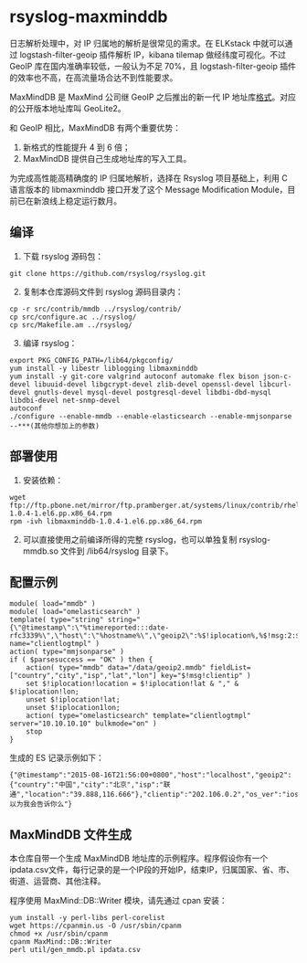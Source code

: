 # rsyslog-maxminddb

日志解析处理中，对 IP 归属地的解析是很常见的需求。在 ELKstack 中就可以通过 logstash-filter-geoip 插件解析 IP，kibana tilemap 做经纬度可视化。不过 GeoIP 库在国内准确率较低，一般认为不足 70%，且 logstash-filter-geoip 插件的效率也不高，在高流量场合达不到性能要求。

MaxMindDB 是 MaxMind 公司继 GeoIP 之后推出的新一代 IP 地址库[格式](http://maxmind.github.io/MaxMind-DB/)。对应的公开版本地址库叫 GeoLite2。

和 GeoIP 相比，MaxMindDB 有两个重要优势：

1. 新格式的性能提升 4 到 6 倍；
2. MaxMindDB 提供自己生成地址库的写入工具。

为完成高性能高精确度的 IP 归属地解析，选择在 Rsyslog 项目基础上，利用 C 语言版本的 libmaxminddb 接口开发了这个 Message Modification Module，目前已在新浪线上稳定运行数月。

## 编译

1. 下载 rsyslog 源码包：
```
git clone https://github.com/rsyslog/rsyslog.git
```
2. 复制本仓库源码文件到 rsyslog 源码目录内：
```
cp -r src/contrib/mmdb ../rsyslog/contrib/
cp src/configure.ac ../rsyslog/
cp src/Makefile.am ../rsyslog/
```
3. 编译 rsyslog：
```
export PKG_CONFIG_PATH=/lib64/pkgconfig/
yum install -y libestr liblogging libmaxminddb
yum install -y git-core valgrind autoconf automake flex bison json-c-devel libuuid-devel libgcrypt-devel zlib-devel openssl-devel libcurl-devel gnutls-devel mysql-devel postgresql-devel libdbi-dbd-mysql libdbi-devel net-snmp-devel
autoconf
./configure --enable-mmdb --enable-elasticsearch --enable-mmjsonparse --***(其他你想加上的参数)
```

## 部署使用

1. 安装依赖：
```
wget ftp://ftp.pbone.net/mirror/ftp.pramberger.at/systems/linux/contrib/rhel6/x86_64/libmaxminddb-1.0.4-1.el6.pp.x86_64.rpm
rpm -ivh libmaxminddb-1.0.4-1.el6.pp.x86_64.rpm
```
2. 可以直接使用之前编译所得的完整 rsyslog，也可以单独复制 rsyslog-mmdb.so 文件到 /lib64/rsyslog 目录下。

## 配置示例

```
module( load="mmdb" )
module( load="omelasticsearch" )
template( type="string" string="{\"@timestamp\":\"%timereported:::date-rfc3339%\",\"host\":\"%hostname%\",\"geoip2\":%$!iplocation%,%$!msg:2:$%" name="clientlogtmpl" )
action( type="mmjsonparse" )
if ( $parsesuccess == "OK" ) then {
    action( type="mmdb" data="/data/geoip2.mmdb" fieldList=["country","city","isp","lat","lon"] key="$!msg!clientip" )
    set $!iplocation!location = $!iplocation!lat & "," & $!iplocation!lon;
    unset $!iplocation!lat;
    unset $!iplocation1lon;
    action( type="omelasticsearch" template="clientlogtmpl" server="10.10.10.10" bulkmode="on" )
    stop
}
```

生成的 ES 记录示例如下：

```
{"@timestamp":"2015-08-16T21:56:00+0800","host":"localhost","geoip2":{"country":"中国","city":"北京","isp":"联通","location":"39.888,116.666"},"clientip":"202.106.0.2","os_ver":"ios8","weibo_ver":"5.4.0","uid":1234567890,"rtt":0.123456,"error_code":-10005,"error_msg":"你以为我会告诉你么"}
```

## MaxMindDB 文件生成

本仓库自带一个生成 MaxMindDB 地址库的示例程序。程序假设你有一个ipdata.csv文件，每行记录的是一个IP段的开始IP，结束IP，归属国家、省、市、街道、运营商、其他注释。

程序使用 MaxMind::DB::Writer 模块，请先通过 cpan 安装：

```
yum install -y perl-libs perl-corelist
wget https://cpanmin.us -O /usr/sbin/cpanm
chmod +x /usr/sbin/cpanm
cpanm MaxMind::DB::Writer
perl util/gen_mmdb.pl ipdata.csv
```
